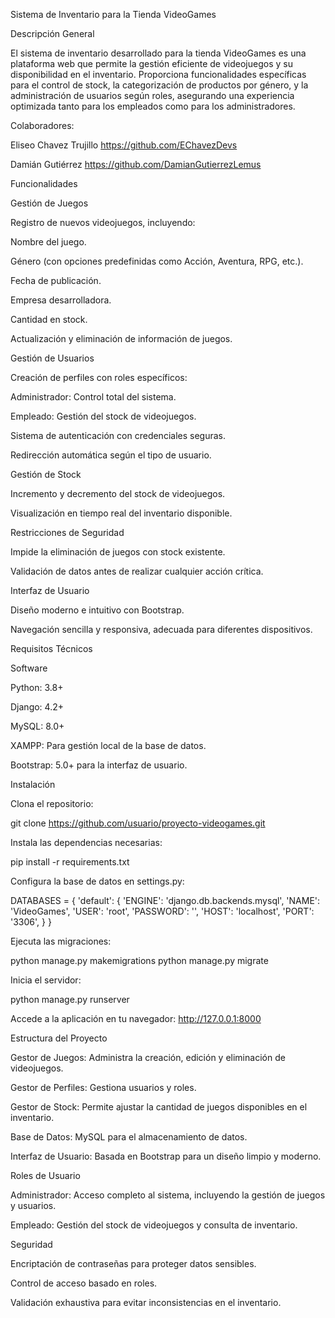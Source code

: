 Sistema de Inventario para la Tienda VideoGames

Descripción General

El sistema de inventario desarrollado para la tienda VideoGames es una plataforma web que permite la gestión eficiente de videojuegos y su disponibilidad en el inventario. Proporciona funcionalidades específicas para el control de stock, la categorización de productos por género, y la administración de usuarios según roles, asegurando una experiencia optimizada tanto para los empleados como para los administradores.

Colaboradores:

Eliseo Chavez Trujillo
https://github.com/EChavezDevs

Damián Gutiérrez
https://github.com/DamianGutierrezLemus


Funcionalidades

Gestión de Juegos

Registro de nuevos videojuegos, incluyendo:

Nombre del juego.

Género (con opciones predefinidas como Acción, Aventura, RPG, etc.).

Fecha de publicación.

Empresa desarrolladora.

Cantidad en stock.

Actualización y eliminación de información de juegos.

Gestión de Usuarios

Creación de perfiles con roles específicos:

Administrador: Control total del sistema.

Empleado: Gestión del stock de videojuegos.

Sistema de autenticación con credenciales seguras.

Redirección automática según el tipo de usuario.

Gestión de Stock

Incremento y decremento del stock de videojuegos.

Visualización en tiempo real del inventario disponible.

Restricciones de Seguridad

Impide la eliminación de juegos con stock existente.

Validación de datos antes de realizar cualquier acción crítica.

Interfaz de Usuario

Diseño moderno e intuitivo con Bootstrap.

Navegación sencilla y responsiva, adecuada para diferentes dispositivos.

Requisitos Técnicos

Software

Python: 3.8+

Django: 4.2+

MySQL: 8.0+

XAMPP: Para gestión local de la base de datos.

Bootstrap: 5.0+ para la interfaz de usuario.

Instalación

Clona el repositorio:

git clone https://github.com/usuario/proyecto-videogames.git

Instala las dependencias necesarias:

pip install -r requirements.txt

Configura la base de datos en settings.py:

DATABASES = {
    'default': {
        'ENGINE': 'django.db.backends.mysql',
        'NAME': 'VideoGames',
        'USER': 'root',
        'PASSWORD': '',
        'HOST': 'localhost',
        'PORT': '3306',
    }
}

Ejecuta las migraciones:

python manage.py makemigrations
python manage.py migrate

Inicia el servidor:

python manage.py runserver

Accede a la aplicación en tu navegador:
http://127.0.0.1:8000

Estructura del Proyecto

Gestor de Juegos: Administra la creación, edición y eliminación de videojuegos.

Gestor de Perfiles: Gestiona usuarios y roles.

Gestor de Stock: Permite ajustar la cantidad de juegos disponibles en el inventario.

Base de Datos: MySQL para el almacenamiento de datos.

Interfaz de Usuario: Basada en Bootstrap para un diseño limpio y moderno.

Roles de Usuario

Administrador: Acceso completo al sistema, incluyendo la gestión de juegos y usuarios.

Empleado: Gestión del stock de videojuegos y consulta de inventario.

Seguridad

Encriptación de contraseñas para proteger datos sensibles.

Control de acceso basado en roles.

Validación exhaustiva para evitar inconsistencias en el inventario.
